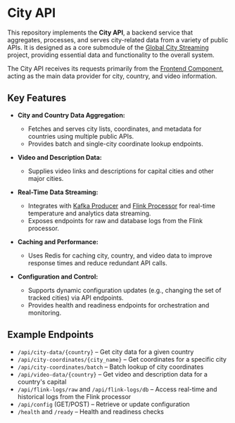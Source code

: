 # City API

This repository implements the **City API**, a backend service that aggregates, processes, and serves city-related data from a variety of public APIs. It is designed as a core submodule of the [Global City Streaming](https://github.com/mrjex/Global-City-Streaming) project, providing essential data and functionality to the overall system.

The City API receives its requests primarily from the [Frontend Component](https://github.com/mrjex/Frontend-Global-City-Streaming), acting as the main data provider for city, country, and video information.

## Key Features

- **City and Country Data Aggregation:**
  - Fetches and serves city lists, coordinates, and metadata for countries using multiple public APIs.
  - Provides batch and single-city coordinate lookup endpoints.

- **Video and Description Data:**
  - Supplies video links and descriptions for capital cities and other major cities.

- **Real-Time Data Streaming:**
  - Integrates with [Kafka Producer](https://github.com/mrjex/Kafka-Producer-Global-City-Streaming) and [Flink Processor](https://github.com/mrjex/Flink-Processor-Global-City-Streaming) for real-time temperature and analytics data streaming.
  - Exposes endpoints for raw and database logs from the Flink processor.

- **Caching and Performance:**
  - Uses Redis for caching city, country, and video data to improve response times and reduce redundant API calls.

- **Configuration and Control:**
  - Supports dynamic configuration updates (e.g., changing the set of tracked cities) via API endpoints.
  - Provides health and readiness endpoints for orchestration and monitoring.


## Example Endpoints

- `/api/city-data/{country}` – Get city data for a given country
- `/api/city-coordinates/{city_name}` – Get coordinates for a specific city
- `/api/city-coordinates/batch` – Batch lookup of city coordinates
- `/api/video-data/{country}` – Get video and description data for a country's capital
- `/api/flink-logs/raw` and `/api/flink-logs/db` – Access real-time and historical logs from the Flink processor
- `/api/config` (GET/POST) – Retrieve or update configuration
- `/health` and `/ready` – Health and readiness checks